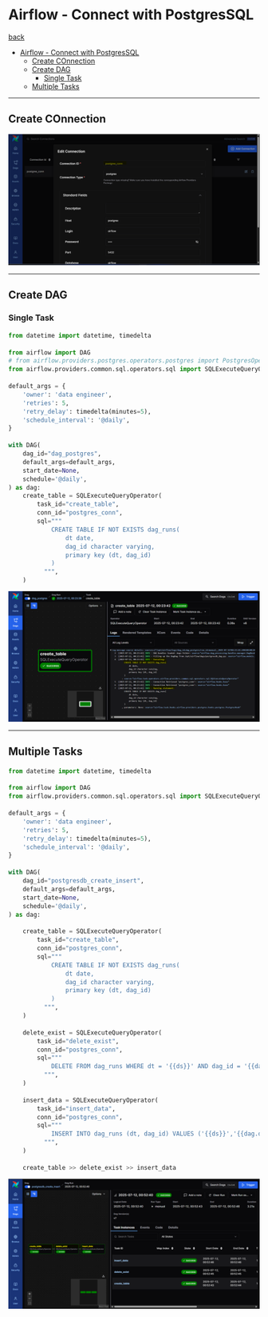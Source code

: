 # Airflow - Connect with PostgresSQL

[back](../../README.md)

- [Airflow - Connect with PostgresSQL](#airflow---connect-with-postgressql)
  - [Create COnnection](#create-connection)
  - [Create DAG](#create-dag)
    - [Single Task](#single-task)
  - [Multiple Tasks](#multiple-tasks)

---

## Create COnnection

![pic](./pic/pgdb00.png)

---

## Create DAG

### Single Task

```py
from datetime import datetime, timedelta

from airflow import DAG
# from airflow.providers.postgres.operators.postgres import PostgresOperator
from airflow.providers.common.sql.operators.sql import SQLExecuteQueryOperator

default_args = {
    'owner': 'data engineer',
    'retries': 5,
    'retry_delay': timedelta(minutes=5),
    'schedule_interval': '@daily',
}

with DAG(
    dag_id="dag_postgres",
    default_args=default_args,
    start_date=None,
    schedule='@daily',
) as dag:
    create_table = SQLExecuteQueryOperator(
        task_id="create_table",
        conn_id="postgres_conn",
        sql="""
            CREATE TABLE IF NOT EXISTS dag_runs(
                dt date,
                dag_id character varying,
                primary key (dt, dag_id)
            )
          """,
    )
```

![pic](./pic/pgdb01.png)

---

## Multiple Tasks

```py
from datetime import datetime, timedelta

from airflow import DAG
from airflow.providers.common.sql.operators.sql import SQLExecuteQueryOperator

default_args = {
    'owner': 'data engineer',
    'retries': 5,
    'retry_delay': timedelta(minutes=5),
    'schedule_interval': '@daily',
}

with DAG(
    dag_id="postgresdb_create_insert",
    default_args=default_args,
    start_date=None,
    schedule='@daily',
) as dag:

    create_table = SQLExecuteQueryOperator(
        task_id="create_table",
        conn_id="postgres_conn",
        sql="""
            CREATE TABLE IF NOT EXISTS dag_runs(
                dt date,
                dag_id character varying,
                primary key (dt, dag_id)
            )
          """,
    )

    delete_exist = SQLExecuteQueryOperator(
        task_id="delete_exist",
        conn_id="postgres_conn",
        sql="""
            DELETE FROM dag_runs WHERE dt = '{{ds}}' AND dag_id = '{{dag.dag_id}}';
          """,
    )

    insert_data = SQLExecuteQueryOperator(
        task_id="insert_data",
        conn_id="postgres_conn",
        sql="""
            INSERT INTO dag_runs (dt, dag_id) VALUES ('{{ds}}','{{dag.dag_id}}');
          """,
    )

    create_table >> delete_exist >> insert_data

```

![pic](./pic/pgdb02.png)
